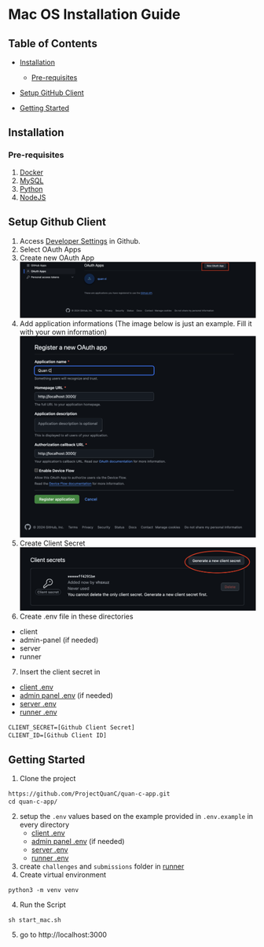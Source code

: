 # Mac OS Installation Guide

## Table of Contents

- [Installation](#installation)
  - [Pre-requisites](#pre-requisites)

- [Setup GitHub Client](#setup-github-client)
- [Getting Started](#getting-started)

## Installation

### Pre-requisites
1. [Docker](https://docs.docker.com/desktop/install/mac-install/)
2. [MySQL](https://dev.mysql.com/downloads/file/?id=531917)
3. [Python](https://www.python.org/downloads/macos/)
4. [NodeJS](https://nodejs.org/en/download/package-manager)


## Setup Github Client
1. Access [Developer Settings](https://github.com/settings/developers) in Github.
2. Select OAuth Apps
3. Create new OAuth App
![QuanCBanner](../image/oauth-1.png)
4. Add application informations (The image below is just an example. Fill it with your own information)
![QuanCBanner](../image/oauth-2.png)
5. Create Client Secret
![QuanCBanner](../image/oauth-3.png)
6. Create .env file in these directories
  - client
  - admin-panel (if needed)
  - server
  - runner
7. Insert the client secret in 
  - [client .env](../client/.env)
  - [admin panel .env](../server/.env) (if needed)
  - [server .env](../server/.env)
  - [runner .env](../runner/.env)
```
CLIENT_SECRET=[Github Client Secret]
CLIENT_ID=[Github Client ID]
```


## Getting Started
1. Clone the project
```
https://github.com/ProjectQuanC/quan-c-app.git
cd quan-c-app/
```
2. setup the `.env` values based on the example provided in `.env.example` in every directory
    - [client .env](../client/.env)
    - [admin panel .env](../server/.env) (if needed)
    - [server .env](../server/.env)
    - [runner .env](../runner/.env) 
3. create `challenges` and `submissions` folder in [runner](../runner/)
3. Create virtual environment
```
python3 -m venv venv
```
4. Run the Script
```
sh start_mac.sh
```
5. go to http://localhost:3000


